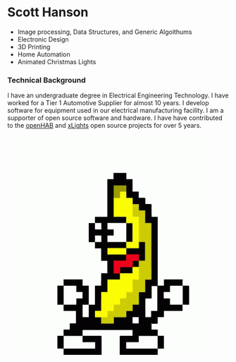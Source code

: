 # Scott Hanson

- Image processing, Data Structures, and Generic Algoithums
- Electronic Design
- 3D Printing
- Home Automation
- Animated Christmas Lights 

### Technical Background

I have an undergraduate degree in Electrical Engineering Technology. I have worked for a Tier 1 Automotive Supplier for almost 10 years. 
I develop software for equipment used in our electrical manufacturing facility. I am a supporter of open source software and hardware. 
I have have contributed to the [openHAB](https://www.openhab.org/) and [xLights](http://xlights.org/) open source projects for over 5 years.


![Dancing Banana](https://github.com/computergeek1507/CIS641-HW2-Hanson/raw/master/banana-dance.gif)